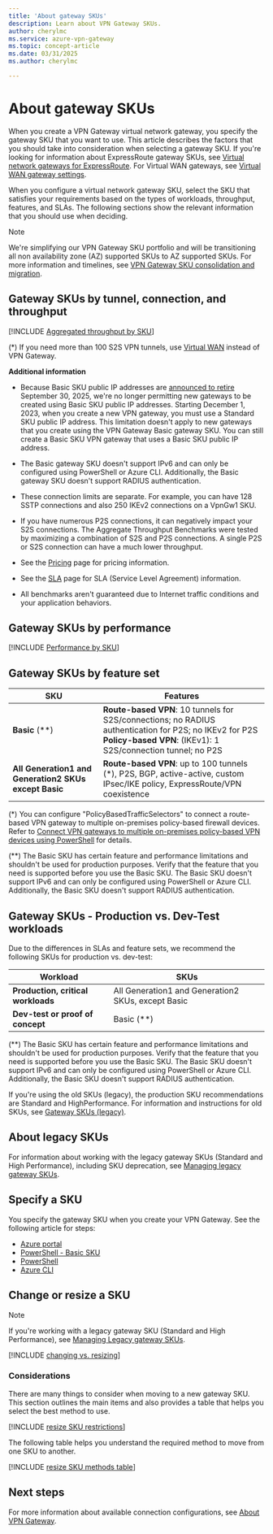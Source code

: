 ```yaml
---
title: 'About gateway SKUs'
description: Learn about VPN Gateway SKUs.
author: cherylmc
ms.service: azure-vpn-gateway
ms.topic: concept-article
ms.date: 03/31/2025
ms.author: cherylmc 

---
```

# About gateway SKUs

When you create a VPN Gateway virtual network gateway, you specify the gateway SKU that you want to use. This article describes the factors that you should take into consideration when selecting a gateway SKU. If you're looking for information about ExpressRoute gateway SKUs, see [Virtual network gateways for ExpressRoute](../expressroute/expressroute-about-virtual-network-gateways.md). For Virtual WAN gateways, see [Virtual WAN gateway settings](../virtual-wan/gateway-settings.md).

When you configure a virtual network gateway SKU, select the SKU that satisfies your requirements based on the types of workloads, throughput, features, and SLAs. The following sections show the relevant information that you should use when deciding.

> [!NOTE]
> We're simplifying our VPN Gateway SKU portfolio and will be transitioning all non availability zone (AZ) supported SKUs to AZ supported SKUs. For more information and timelines, see [VPN Gateway SKU consolidation and migration](gateway-sku-consolidation.md).

## <a name="benchmark"></a>Gateway SKUs by tunnel, connection, and throughput

[!INCLUDE [Aggregated throughput by SKU](../../includes/vpn-gateway-table-gwtype-aggtput-include.md)]

(*) If you need more than 100 S2S VPN tunnels, use [Virtual WAN](../virtual-wan/virtual-wan-about.md) instead of VPN Gateway.

**Additional information**

* Because Basic SKU public IP addresses are [announced to retire](https://azure.microsoft.com/updates/upgrade-to-standard-sku-public-ip-addresses-in-azure-by-30-september-2025-basic-sku-will-be-retired/) September 30, 2025, we're no longer permitting new gateways to be created using Basic SKU public IP addresses. Starting December 1, 2023, when you create a new VPN gateway, you must use a Standard SKU public IP address. This limitation doesn't apply to new gateways that you create using the VPN Gateway Basic gateway SKU. You can still create a Basic SKU VPN gateway that uses a Basic SKU public IP address.
  
* The Basic gateway SKU doesn't support IPv6 and can only be configured using PowerShell or Azure CLI. Additionally, the Basic gateway SKU doesn't support RADIUS authentication.

* These connection limits are separate. For example, you can have 128 SSTP connections and also 250 IKEv2 connections on a VpnGw1 SKU.

* If you have numerous P2S connections, it can negatively impact your S2S connections. The Aggregate Throughput Benchmarks were tested by maximizing a combination of S2S and P2S connections. A single P2S or S2S connection can have a much lower throughput.

* See the [Pricing](https://azure.microsoft.com/pricing/details/vpn-gateway) page for pricing information.

* See the [SLA](https://azure.microsoft.com/support/legal/sla/vpn-gateway) page for SLA (Service Level Agreement) information.

* All benchmarks aren't guaranteed due to Internet traffic conditions and your application behaviors.

## <a name="performance"></a>Gateway SKUs by performance

[!INCLUDE [Performance by SKU](../../includes/vpn-gateway-table-sku-performance.md)]

## <a name="feature"></a>Gateway SKUs by feature set

| **SKU**| **Features**|
| ---    | ---         |
|**Basic** (**)   | **Route-based VPN**: 10 tunnels for S2S/connections; no RADIUS authentication for P2S; no IKEv2 for P2S<br>**Policy-based VPN**: (IKEv1): 1 S2S/connection tunnel; no P2S|
| **All Generation1 and Generation2 SKUs except Basic** | **Route-based VPN**: up to 100 tunnels (*), P2S, BGP, active-active, custom IPsec/IKE policy, ExpressRoute/VPN coexistence |

(*) You can configure "PolicyBasedTrafficSelectors" to connect a route-based VPN gateway to multiple on-premises policy-based firewall devices. Refer to [Connect VPN gateways to multiple on-premises policy-based VPN devices using PowerShell](vpn-gateway-connect-multiple-policybased-rm-ps.md) for details.

(\*\*) The Basic SKU has certain feature and performance limitations and shouldn't be used for production purposes. Verify that the feature that you need is supported before you use the Basic SKU. The Basic SKU doesn't support IPv6 and can only be configured using PowerShell or Azure CLI. Additionally, the Basic SKU doesn't support RADIUS authentication.

## <a name="workloads"></a>Gateway SKUs - Production vs. Dev-Test workloads

Due to the differences in SLAs and feature sets, we recommend the following SKUs for production vs. dev-test:

| **Workload**     | **SKUs**       |
| ---         | ---             |
| **Production, critical workloads** | All Generation1 and Generation2 SKUs, except Basic|
| **Dev-test or proof of concept**   | Basic (**)             |


(\*\*) The Basic SKU has certain feature and performance limitations and shouldn't be used for production purposes. Verify that the feature that you need is supported before you use the Basic SKU. The Basic SKU doesn't support IPv6 and can only be configured using PowerShell or Azure CLI. Additionally, the Basic SKU doesn't support RADIUS authentication.

If you're using the old SKUs (legacy), the production SKU recommendations are Standard and HighPerformance. For information and instructions for old SKUs, see [Gateway SKUs (legacy)](vpn-gateway-about-skus-legacy.md).

## About legacy SKUs

For information about working with the legacy gateway SKUs (Standard and High Performance), including SKU deprecation, see [Managing legacy gateway SKUs](vpn-gateway-about-skus-legacy.md).

## Specify a SKU

You specify the gateway SKU when you create your VPN Gateway. See the following article for steps:

* [Azure portal](tutorial-create-gateway-portal.md)
* [PowerShell - Basic SKU](create-gateway-basic-sku-powershell.md)
* [PowerShell](create-gateway-powershell.md)
* [Azure CLI](create-routebased-vpn-gateway-cli.md)

## <a name="resizechange"></a>Change or resize a SKU

> [!NOTE]
> If you're working with a legacy gateway SKU (Standard and High Performance), see [Managing Legacy gateway SKUs](vpn-gateway-about-skus-legacy.md).

[!INCLUDE [changing vs. resizing](../../includes/vpn-gateway-sku-about-change-resize.md)]

### Considerations

There are many things to consider when moving to a new gateway SKU. This section outlines the main items and also provides a table that helps you select the best method to use.

[!INCLUDE [resize SKU restrictions](../../includes/vpn-gateway-sku-resize-restrictions.md)]

The following table helps you understand the required method to move from one SKU to another.

[!INCLUDE [resize SKU methods table](../../includes/vpn-gateway-sku-resize-methods-table.md)]

## Next steps

For more information about available connection configurations, see [About VPN Gateway](vpn-gateway-about-vpngateways.md).
